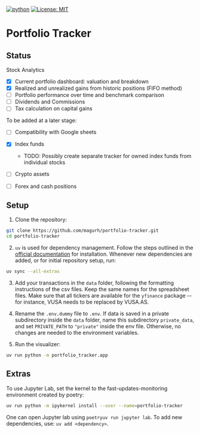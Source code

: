 [![python](https://img.shields.io/badge/Python-3.11-3776AB.svg?style=flat&logo=python&logoColor=white)](https://www.python.org) 
[![License: MIT](https://img.shields.io/badge/License-MIT-blue.svg)](https://choosealicense.com/licenses/mit/)

# Portfolio Tracker

## Status

Stock Analytics

* [x] Current portfolio dashboard: valuation and breakdown
* [X] Realized and unrealized gains from historic positions (FIFO method)
* [ ] Portfolio performance over time and benchmark comparison
* [ ] Dividends and Commissions
* [ ] Tax calculation on capital gains

To be added at a later stage:
* [ ] Compatibility with Google sheets
* [x] Index funds
    * TODO: Possibly create separate tracker for owned index funds from individual stocks
* [ ] Crypto assets
* [ ] Forex and cash positions



## Setup

1. Clone the repository:

```bash
git clone https://github.com/magurh/portfolio-tracker.git
cd portfolio-tracker
```

2. `uv` is used for dependency management. 
Follow the steps outlined in the [official documentation](https://docs.astral.sh/uv/getting-started/installation/#docker) for installation.
Whenever new dependencies are added, or for initial repository setup, run:

```bash
uv sync --all-extras
```

3. Add your transactions in the `data` folder, following the formatting instructions of the csv files.
Keep the same names for the spreadsheet files.
Make sure that all tickers are available for the `yfinance` package -- for instance, VUSA needs to be replaced by VUSA.AS.

4. Rename the `.env.dummy` file to `.env`.
If data is saved in a private subdirectory inside the `data` folder, name this subdirectory `private_data`, and set `PRIVATE_PATH` to `"private"` inside the env file.
Otherwise, no changes are needed to the environment variables.

4. Run the visualizer:

```bash
uv run python -m portfolio_tracker.app
```

## Extras 

To use Jupyter Lab, set the kernel to the fast-updates-monitoring environment created by poetry:

```bash
uv run python -m ipykernel install --user --name=portfolio-tracker
```

One can open Jupyter lab using `poetryuv run jupyter lab`. 
To add new dependencies, use: `uv add <dependency>`.

